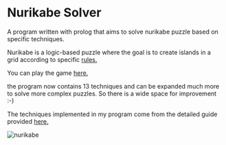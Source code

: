 # Nurikabe Solver
A program written with prolog that aims to solve nurikabe puzzle based on specific techniques.

Nurikabe is a logic-based puzzle where the goal is to create islands in a grid according to specific [rules.](https://www.conceptispuzzles.com/index.aspx?uri=puzzle/nurikabe/rules)

You can play the game [here.](https://www.logicgamesonline.com/nurikabe/)


the program now contains 13 techniques and can be expanded much more to solve more complex puzzles.
So there is a wide space for improvement :-) 

The techniques implemented in my program come from the detailed guide provided [here.](https://www.conceptispuzzles.com/index.aspx?uri=puzzle/nurikabe/techniques)


![nurikabe](https://github.com/noone-m/Nurikabe/assets/112755676/0836d69a-e621-4745-9581-50c1d5298650)


